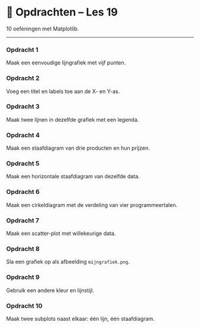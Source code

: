 # 🧩 Opdrachten – Les 19

10 oefeningen met Matplotlib.

---

### Opdracht 1
Maak een eenvoudige lijngrafiek met vijf punten.

### Opdracht 2
Voeg een titel en labels toe aan de X- en Y-as.

### Opdracht 3
Maak twee lijnen in dezelfde grafiek met een legenda.

### Opdracht 4
Maak een staafdiagram van drie producten en hun prijzen.

### Opdracht 5
Maak een horizontale staafdiagram van dezelfde data.

### Opdracht 6
Maak een cirkeldiagram met de verdeling van vier programmeertalen.

### Opdracht 7
Maak een scatter-plot met willekeurige data.

### Opdracht 8
Sla een grafiek op als afbeelding `mijngrafiek.png`.

### Opdracht 9
Gebruik een andere kleur en lijnstijl.

### Opdracht 10
Maak twee subplots naast elkaar: één lijn, één staafdiagram.
